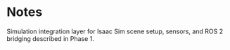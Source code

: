 # Notes

Simulation integration layer for Isaac Sim scene setup, sensors, and ROS 2 bridging described in Phase 1.
